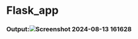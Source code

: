 # Flask_app

### Output:![Screenshot 2024-08-13 161628](https://github.com/user-attachments/assets/4521fbf9-085e-44f4-8f71-97b759a125d4)
